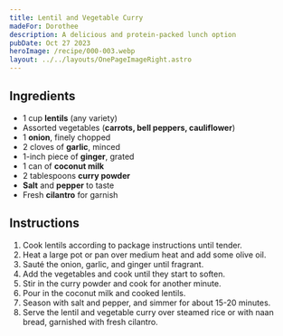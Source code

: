 ```yaml
---
title: Lentil and Vegetable Curry
madeFor: Dorothee
description: A delicious and protein-packed lunch option
pubDate: Oct 27 2023
heroImage: /recipe/000-003.webp
layout: ../../layouts/OnePageImageRight.astro
---
```


## Ingredients

- 1 cup **lentils** (any variety)
- Assorted vegetables (**carrots, bell peppers, cauliflower**)
- 1 **onion**, finely chopped
- 2 cloves of **garlic**, minced
- 1-inch piece of **ginger**, grated
- 1 can of **coconut milk**
- 2 tablespoons **curry powder**
- **Salt** and **pepper** to taste
- Fresh **cilantro** for garnish

## Instructions

1. Cook lentils according to package instructions until tender.
2. Heat a large pot or pan over medium heat and add some olive oil.
3. Sauté the onion, garlic, and ginger until fragrant.
4. Add the vegetables and cook until they start to soften.
5. Stir in the curry powder and cook for another minute.
6. Pour in the coconut milk and cooked lentils.
7. Season with salt and pepper, and simmer for about 15-20 minutes.
8. Serve the lentil and vegetable curry over steamed rice or with naan bread, garnished with fresh cilantro.
